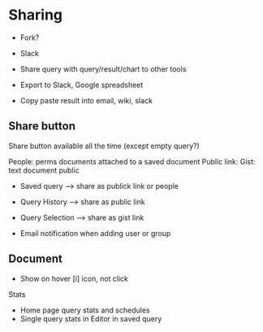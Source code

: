 
# Sharing

* Fork?
* Slack

* Share query with query/result/chart to other tools
* Export to Slack, Google spreadsheet

* Copy paste result into email, wiki, slack


## Share button

Share button available all the time (except empty query?)

People: perms documents attached to a saved document
Public link:
Gist: text document public

* Saved query --> share as publick link or people
* Query History --> share as public link
* Query Selection --> share as gist link

* Email notification when adding user or group

## Document

* Show on hover [i] icon, not click

Stats

* Home page query stats and schedules
* Single query stats in Editor in saved query
